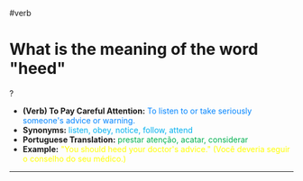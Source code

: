 #verb

# What is the meaning of the word "heed"
?
* **(Verb) To Pay Careful Attention:** <span style="color:rgb(0, 132, 255)">To listen to or take seriously someone's advice or warning.</span>
* **Synonyms:** <span style="color:rgb(0, 176, 240)">listen, obey, notice, follow, attend</span>
* **Portuguese Translation:** <span style="color:rgb(0, 176, 80)">prestar atenção, acatar, considerar</span>
* **Example:** <span style="color:rgb(255, 255, 0)">"You should heed your doctor's advice." (Você deveria seguir o conselho do seu médico.)</span>
---
<!--SR:!2025-06-10,1,170-->
